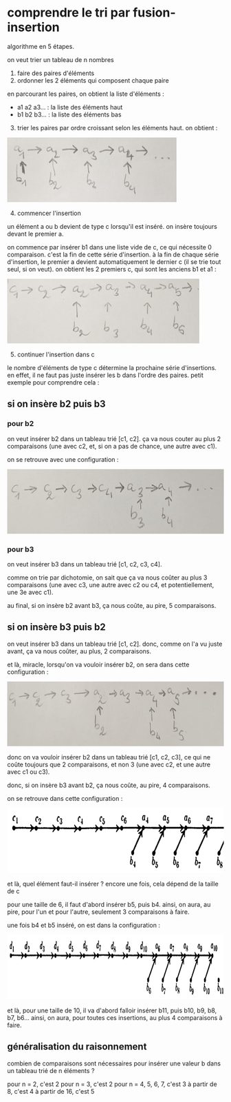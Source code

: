 # comprendre le tri par fusion-insertion

algorithme en 5 étapes.

on veut trier un tableau de n nombres

1. faire des paires d'éléments
2. ordonner les 2 éléments qui composent chaque paire

en parcourant les paires, on obtient la liste d'éléments :
- a1 a2 a3... : la liste des éléments haut
- b1 b2 b3... : la liste des éléments bas

3. trier les paires par ordre croissant selon les éléments haut. on obtient :

<img src="img/a.png" height="150px" />

4. commencer l'insertion

un élément a ou b devient de type c lorsqu'il est inséré. on insère toujours devant le premier a.

on commence par insérer b1 dans une liste vide de c, ce qui nécessite 0 comparaison. c'est la fin de cette série d'insertion. à la fin de chaque série d'insertion, le premier a devient automatiquement le dernier c (il se trie tout seul, si on veut). on obtient les 2 premiers c, qui sont les anciens b1 et a1 :

<img src="img/b.png" height="150px" />

5. continuer l'insertion dans c

le nombre d'éléments de type c détermine la prochaine série d'insertions. en effet, il ne faut pas juste insérer les b dans l'ordre des paires. petit exemple pour comprendre cela :

## si on insère b2 puis b3

### pour b2

on veut insérer b2 dans un tableau trié [c1, c2]. ça va nous couter au plus 2 comparaisons (une avec c2, et, si on a pas de chance, une autre avec c1).

on se retrouve avec une configuration :

<img src="img/c.png" height="150px" />

### pour b3

on veut insérer b3 dans un tableau trié [c1, c2, c3, c4].

comme on trie par dichotomie, on sait que ça va nous coûter au plus 3 comparaisons (une avec c3, une autre avec c2 ou c4, et potentiellement, une 3e avec c1).

au final, si on insère b2 avant b3, ça nous coûte, au pire, 5 comparaisons.

## si on insère b3 puis b2

on veut insérer b3 dans un tableau trié [c1, c2]. donc, comme on l'a vu juste avant, ça va nous coûter, au plus, 2 comparaisons.

et là, miracle, lorsqu'on va vouloir insérer b2, on sera dans cette configuration :

<img src="img/d.png" height="150px" />

donc on va vouloir insérer b2 dans un tableau trié [c1, c2, c3], ce qui ne coûte toujours que 2 comparaisons, et non 3 (une avec c2, et une autre avec c1 ou c3).

donc, si on insère b3 avant b2, ça nous coûte, au pire, 4 comparaisons.

on se retrouve dans cette configuration :

<img src="img/e.png" height="150px" />

et là, quel élément faut-il insérer ? encore une fois, cela dépend de la taille de c

pour une taille de 6, il faut d'abord insérer b5, puis b4. ainsi, on aura, au pire, pour l'un et pour l'autre, seulement 3 comparaisons à faire.

une fois b4 et b5 inséré, on est dans la configuration :

<img src="img/f.png" height="150px" />

et là, pour une taille de 10, il va d'abord falloir insérer b11, puis b10, b9, b8, b7, b6... ainsi, on aura, pour toutes ces insertions, au plus 4 comparaisons à faire.

## généralisation du raisonnement

combien de comparaisons sont nécessaires pour insérer une valeur b dans un tableau trié de n éléments ?

pour n = 2, c'est 2
pour n = 3, c'est 2
pour n = 4, 5, 6, 7, c'est 3
à partir de 8, c'est 4
à partir de 16, c'est 5
